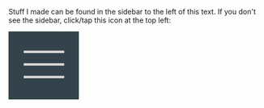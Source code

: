 <!-- media.md
<img src="" width="60%">
<img src="" width="60%">
<img src="" width="60%">
<img src="" width="60%">
-->

Stuff I made can be found in the sidebar to the left of this text. If you don't see the sidebar, click/tap this icon at the top left: 

<img src="Images/sidebarOpen.png">


